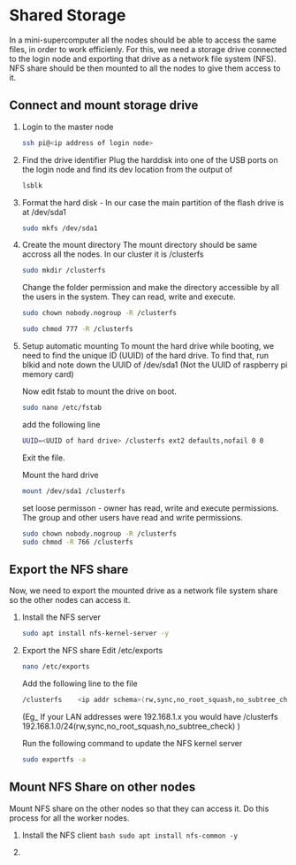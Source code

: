 # Shared Storage

In a mini-supercomputer all the nodes should be able to access the same files, in order to work efficienly. For this, we need a storage drive connected to the login node and exporting that drive as a network file system (NFS). NFS share should be then mounted to all the nodes to give them access to it.

## Connect and mount storage drive

1. Login to the master node
   ```bash
   ssh pi@<ip address of login node>
   ```

2. Find the drive identifier
   Plug the harddisk into one of the USB ports on the login node and find its dev location from the output of 
   ```bash
   lsblk
   ```
   
3. Format the hard disk - In our case the main partition of the flash drive is at /dev/sda1
   ```bash
   sudo mkfs /dev/sda1
   ```

4. Create the mount directory
   The mount directory should be same accross all the nodes.
   In our cluster it is /clusterfs

   ```bash
   sudo mkdir /clusterfs
   ```
   Change the folder permission and make the directory accessible by all the users in the system. They can read, write and execute.

   ```bash
   sudo chown nobody.nogroup -R /clusterfs
   ```

   ```bash
   sudo chmod 777 -R /clusterfs
   ```

5. Setup automatic mounting
   To mount the hard drive while booting, we need to find the unique ID (UUID) of the hard drive. To find that, run blkid and note down the UUID of /dev/sda1 (Not the UUID of raspberry pi memory card)

   Now edit fstab to mount the drive on boot.
   ```bash
   sudo nano /etc/fstab
   ```
   add the following line
   ```bash
   UUID=<UUID of hard drive> /clusterfs ext2 defaults,nofail 0 0
   ```
   Exit the file.

   Mount the hard drive
   ```bash
   mount /dev/sda1 /clusterfs
   ```
   set loose permisson - owner has read, write and execute permissions. The group and other users have read and write permissions.
   ```bash
   sudo chown nobody.nogroup -R /clusterfs
   sudo chmod -R 766 /clusterfs
   ```

## Export the NFS share
   Now, we need to export the mounted drive as a network file system share so the other nodes can access it.

1. Install the NFS server
    ```bash
    sudo apt install nfs-kernel-server -y
    ```

2. Export the NFS share 
   Edit /etc/exports
    ```bash
    nano /etc/exports
    ```
   Add the following line to the file
    ```bash
    /clusterfs    <ip addr schema>(rw,sync,no_root_squash,no_subtree_check)
    ```
    (Eg_ If your LAN addresses were 192.168.1.x you would have 
    /clusterfs 192.168.1.0/24(rw,sync,no_root_squash,no_subtree_check) )

    Run the following command to update the NFS kernel server
    ```bash
    sudo exportfs -a
    ```
    

## Mount NFS Share on other nodes
   Mount NFS share on the other nodes so that they can access it. Do this process for all the worker nodes.

1. Install the NFS client
       ```bash
       sudo apt install nfs-common -y
       ```

2. 